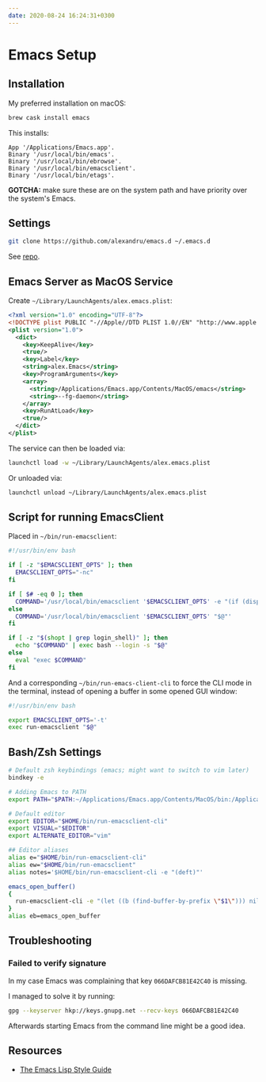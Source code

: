 ```yaml
---
date: 2020-08-24 16:24:31+0300
---
```


# Emacs Setup

## Installation

My preferred installation on macOS:

```sh
brew cask install emacs
```

This installs:

```
App '/Applications/Emacs.app'.
Binary '/usr/local/bin/emacs'.
Binary '/usr/local/bin/ebrowse'.
Binary '/usr/local/bin/emacsclient'.
Binary '/usr/local/bin/etags'.
```

**GOTCHA:** make sure these are on the system path and have priority over the system's Emacs.

## Settings

```sh
git clone https://github.com/alexandru/emacs.d ~/.emacs.d
```

See [repo](https://github.com/alexandru/emacs.d).

## Emacs Server as MacOS Service

Create `~/Library/LaunchAgents/alex.emacs.plist`:

```xml
<?xml version="1.0" encoding="UTF-8"?>
<!DOCTYPE plist PUBLIC "-//Apple//DTD PLIST 1.0//EN" "http://www.apple.com/DTDs/PropertyList-1.0.dtd">
<plist version="1.0">
  <dict>
    <key>KeepAlive</key>
    <true/>
    <key>Label</key>
    <string>alex.Emacs</string>
    <key>ProgramArguments</key>
    <array>
      <string>/Applications/Emacs.app/Contents/MacOS/emacs</string>
      <string>--fg-daemon</string>
    </array>
    <key>RunAtLoad</key>
    <true/>
  </dict>
</plist>
```

The service can then be loaded via:

```sh
launchctl load -w ~/Library/LaunchAgents/alex.emacs.plist
```

Or unloaded via:

```sh
launchctl unload ~/Library/LaunchAgents/alex.emacs.plist
```

## Script for running EmacsClient

Placed in `~/bin/run-emacsclient`:

```bash
#!/usr/bin/env bash

if [ -z "$EMACSCLIENT_OPTS" ]; then
  EMACSCLIENT_OPTS="-nc"
fi

if [ $# -eq 0 ]; then
  COMMAND='/usr/local/bin/emacsclient '$EMACSCLIENT_OPTS' -e "(if (display-graphic-p) (x-focus-frame nil))"'
else
  COMMAND='/usr/local/bin/emacsclient '$EMACSCLIENT_OPTS' "$@"'
fi

if [ -z "$(shopt | grep login_shell)" ]; then
  echo "$COMMAND" | exec bash --login -s "$@"
else
  eval "exec $COMMAND"
fi
```

And a corresponding `~/bin/run-emacs-client-cli` to force the CLI mode in the terminal, instead of opening a buffer in some opened GUI window:

```bash
#!/usr/bin/env bash

export EMACSCLIENT_OPTS='-t'
exec run-emacsclient "$@"
```

## Bash/Zsh Settings

```bash
# Default zsh keybindings (emacs; might want to switch to vim later)
bindkey -e

# Adding Emacs to PATH
export PATH="$PATH:~/Applications/Emacs.app/Contents/MacOS/bin:/Applications/Emacs.app/Contents/MacOS/bin:~/Applications/Emacs.app/Contents/MacOS:/Applications/Emacs.app/Contents/MacOS"

# Default editor
export EDITOR="$HOME/bin/run-emacsclient-cli"
export VISUAL="$EDITOR"
export ALTERNATE_EDITOR="vim"

## Editor aliases
alias e="$HOME/bin/run-emacsclient-cli"
alias ew="$HOME/bin/run-emacsclient"
alias notes='$HOME/bin/run-emacsclient-cli -e "(deft)"'

emacs_open_buffer()
{
  run-emacsclient-cli -e "(let ((b (find-buffer-by-prefix \"$1\"))) nil)"
}
alias eb=emacs_open_buffer
```

## Troubleshooting

### Failed to verify signature

In my case Emacs was complaining that key `066DAFCB81E42C40` is missing.

I managed to solve it by running:

```sh
gpg --keyserver hkp://keys.gnupg.net --recv-keys 066DAFCB81E42C40
```

Afterwards starting Emacs from the command line might be a good idea.

## Resources

- [The Emacs Lisp Style Guide](https://github.com/bbatsov/emacs-lisp-style-guide)

